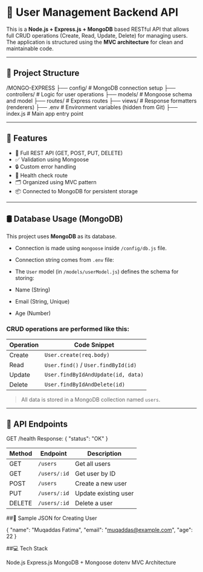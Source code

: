 # 👤 User Management Backend API

This is a **Node.js + Express.js + MongoDB** based RESTful API that allows full CRUD operations (Create, Read, Update, Delete) for managing users. The application is structured using the **MVC architecture** for clean and maintainable code.

---

## 📁 Project Structure
/MONGO-EXPRESS
├── config/ # MongoDB connection setup
├── controllers/ # Logic for user operations
├── models/ # Mongoose schema and model
├── routes/ # Express routes
├── views/ # Response formatters (renderers)
├── .env # Environment variables (hidden from Git)
├── index.js # Main app entry point


---

## 🚀 Features

- 🔁 Full REST API (GET, POST, PUT, DELETE)
- ✅ Validation using Mongoose
- 🔒 Custom error handling
- 🧪 Health check route
- 🗂 Organized using MVC pattern
- 📦 Connected to MongoDB for persistent storage

---

## 🛢️ Database Usage (MongoDB)

This project uses **MongoDB** as its database.

- Connection is made using `mongoose` inside `/config/db.js` file.
- Connection string comes from `.env` file:

- The `User` model (in `/models/userModel.js`) defines the schema for storing:
- Name (String)
- Email (String, Unique)
- Age (Number)

### CRUD operations are performed like this:

| Operation | Code Snippet                              |
|-----------|--------------------------------------------|
| Create    | `User.create(req.body)`                   |
| Read      | `User.find()` / `User.findById(id)`       |
| Update    | `User.findByIdAndUpdate(id, data)`        |
| Delete    | `User.findByIdAndDelete(id)`              |

> All data is stored in a MongoDB collection named `users`.

---

## 📡 API Endpoints

GET /health
Response: { "status": "OK" }

| Method | Endpoint     | Description          |
| ------ | ------------ | -------------------- |
| GET    | `/users`     | Get all users        |
| GET    | `/users/:id` | Get user by ID       |
| POST   | `/users`     | Create a new user    |
| PUT    | `/users/:id` | Update existing user |
| DELETE | `/users/:id` | Delete a user        |

##📘 Sample JSON for Creating User

{
  "name": "Muqaddas Fatima",
  "email": "muqaddas@example.com",
  "age": 22
}

##💻 Tech Stack

  Node.js
  Express.js
  MongoDB + Mongoose
  dotenv
  MVC Architecture
